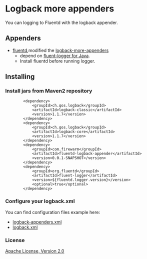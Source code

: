 Logback more appenders
==================================================
You can logging to Fluentd with the logback appender.

## Appenders
- [fluentd](http://fluentd.org/),modified the [logback-more-appenders](https://github.com/sndyuk/logback-more-appenders)
    - depend on [fluent-logger for Java](https://github.com/fluent/fluent-logger-java).
     - Install fluentd before running logger.

## Installing

### Install jars from Maven2 repository
```
		<dependency>
			<groupId>ch.qos.logback</groupId>
			<artifactId>logback-classic</artifactId>
			<version>1.1.7</version>
		</dependency>
		<dependency>
			<groupId>ch.qos.logback</groupId>
			<artifactId>logback-core</artifactId>
			<version>1.1.7</version>
		</dependency>
		<dependency>
			<groupId>com.firewarm</groupId>
			<artifactId>fluentd-logback-appender</artifactId>
			<version>0.0.1-SNAPSHOT</version>
		</dependency>
		<dependency>
			<groupId>org.fluentd</groupId>
			<artifactId>fluent-logger</artifactId>
			<version>${fluentd.logger.version}</version>
			<optional>true</optional>
		</dependency>
```

### Configure your logback.xml
You can find configuration files example here:

- [logback-appenders.xml](https://github.com/lightingLYG/fluentd-logback-appender/blob/master/src/main/resources/logback-appenders.xml)
- [logback.xml](https://github.com/lightingLYG/fluentd-logback-appender/blob/master/src/main/resources/logback.xml)

### License
[Apache License, Version 2.0](LICENSE)